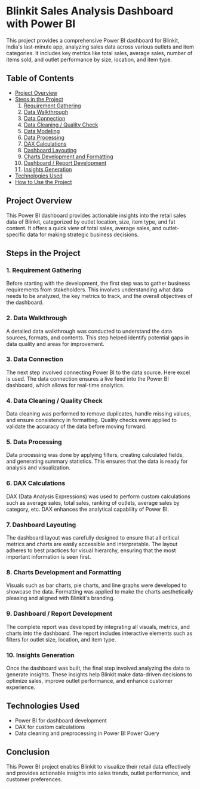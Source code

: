 # Blinkit Sales Analysis Dashboard with Power BI

This project provides a comprehensive Power BI dashboard for Blinkit, India's last-minute app, analyzing sales data across various outlets and item categories. It includes key metrics like total sales, average sales, number of items sold, and outlet performance by size, location, and item type.

## Table of Contents

- [Project Overview](#project-overview)
- [Steps in the Project](#steps-in-the-project)
  1. [Requirement Gathering](#requirement-gathering)
  2. [Data Walkthrough](#data-walkthrough)
  3. [Data Connection](#data-connection)
  4. [Data Cleaning / Quality Check](#data-cleaning--quality-check)
  5. [Data Modeling](#data-modeling)
  6. [Data Processing](#data-processing)
  7. [DAX Calculations](#dax-calculations)
  8. [Dashboard Layouting](#dashboard-layouting)
  9. [Charts Development and Formatting](#charts-development-and-formatting)
  10. [Dashboard / Report Development](#dashboard--report-development)
  11. [Insights Generation](#insights-generation)
- [Technologies Used](#technologies-used)
- [How to Use the Project](#how-to-use-the-project)

## Project Overview

This Power BI dashboard provides actionable insights into the retail sales data of Blinkit, categorized by outlet location, size, item type, and fat content. It offers a quick view of total sales, average sales, and outlet-specific data for making strategic business decisions.

## Steps in the Project

### 1. Requirement Gathering

Before starting with the development, the first step was to gather business requirements from stakeholders. This involves understanding what data needs to be analyzed, the key metrics to track, and the overall objectives of the dashboard.

### 2. Data Walkthrough

A detailed data walkthrough was conducted to understand the data sources, formats, and contents. This step helped identify potential gaps in data quality and areas for improvement.

### 3. Data Connection

The next step involved connecting Power BI to the data source. Here excel is used. The data connection ensures a live feed into the Power BI dashboard, which allows for real-time analytics.

### 4. Data Cleaning / Quality Check

Data cleaning was performed to remove duplicates, handle missing values, and ensure consistency in formatting. Quality checks were applied to validate the accuracy of the data before moving forward.

### 5. Data Processing

Data processing was done by applying filters, creating calculated fields, and generating summary statistics. This ensures that the data is ready for analysis and visualization.

### 6. DAX Calculations

DAX (Data Analysis Expressions) was used to perform custom calculations such as average sales, total sales, ranking of outlets, average sales by category, etc. DAX enhances the analytical capability of Power BI.

### 7. Dashboard Layouting

The dashboard layout was carefully designed to ensure that all critical metrics and charts are easily accessible and interpretable. The layout adheres to best practices for visual hierarchy, ensuring that the most important information is seen first.

### 8. Charts Development and Formatting

Visuals such as bar charts, pie charts, and line graphs were developed to showcase the data. Formatting was applied to make the charts aesthetically pleasing and aligned with Blinkit's branding.

### 9. Dashboard / Report Development

The complete report was developed by integrating all visuals, metrics, and charts into the dashboard. The report includes interactive elements such as filters for outlet size, location, and item type.

### 10. Insights Generation

Once the dashboard was built, the final step involved analyzing the data to generate insights. These insights help Blinkit make data-driven decisions to optimize sales, improve outlet performance, and enhance customer experience.

## Technologies Used

- Power BI for dashboard development
- DAX for custom calculations
- Data cleaning and preprocessing in Power BI Power Query


## Conclusion

This Power BI project enables Blinkit to visualize their retail data effectively and provides actionable insights into sales trends, outlet performance, and customer preferences.
